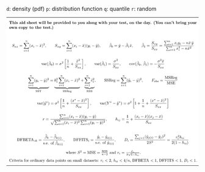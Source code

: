 
`d`: density (pdf)
`p`: distribution function
`q`: quantile
`r`: random


![](2017-10-22-00-47-27.png)